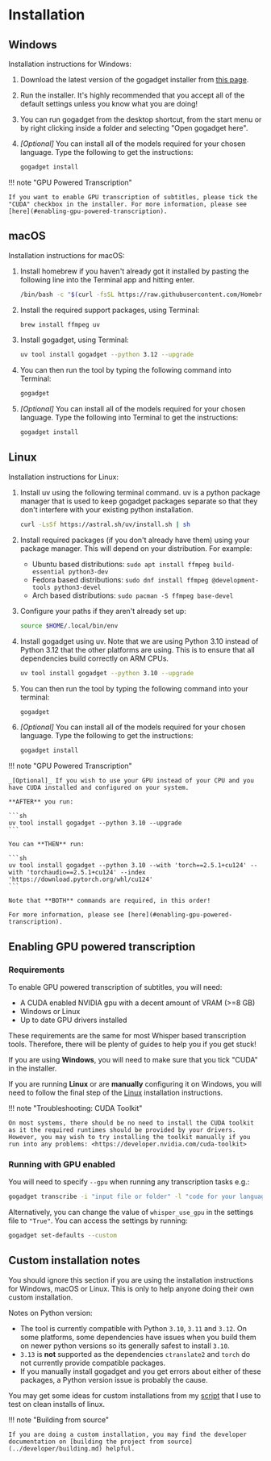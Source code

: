 # Installation

## Windows

Installation instructions for Windows:

1. Download the latest version of the gogadget installer from [this page](https://github.com/jonathanfox5/gogadget/releases).

2. Run the installer. It's highly recommended that you accept all of the default settings unless you know what you are doing!

3. You can run gogadget from the desktop shortcut, from the start menu or by right clicking inside a folder and selecting "Open gogadget here".

4. _[Optional]_ You can install all of the models required for your chosen language. Type the following to get the instructions:

   ```sh
   gogadget install
   ```

!!! note "GPU Powered Transcription"

    If you want to enable GPU transcription of subtitles, please tick the "CUDA" checkbox in the installer. For more information, please see [here](#enabling-gpu-powered-transcription).

## macOS

Installation instructions for macOS:

1. Install homebrew if you haven't already got it installed by pasting the following line into the Terminal app and hitting enter.

   ```sh
   /bin/bash -c "$(curl -fsSL https://raw.githubusercontent.com/Homebrew/install/HEAD/install.sh)"
   ```

2. Install the required support packages, using Terminal:

   ```sh
   brew install ffmpeg uv
   ```

3. Install gogadget, using Terminal:

   ```sh
   uv tool install gogadget --python 3.12 --upgrade
   ```

4. You can then run the tool by typing the following command into Terminal:

   ```sh
   gogadget
   ```

5. _[Optional]_ You can install all of the models required for your chosen language. Type the following into Terminal to get the instructions:

   ```sh
   gogadget install
   ```

## Linux

Installation instructions for Linux:

1. Install uv using the following terminal command. uv is a python package manager that is used to keep gogadget packages separate so that they don't interfere with your existing python installation.

   ```sh
   curl -LsSf https://astral.sh/uv/install.sh | sh
   ```

2. Install required packages (if you don't already have them) using your package manager. This will depend on your distribution. For example:

   - Ubuntu based distributions: `sudo apt install ffmpeg build-essential python3-dev`
   - Fedora based distributions: `sudo dnf install ffmpeg @development-tools python3-devel`
   - Arch based distributions: `sudo pacman -S ffmpeg base-devel`

3. Configure your paths if they aren't already set up:

   ```sh
   source $HOME/.local/bin/env
   ```

4. Install gogadget using uv. Note that we are using Python 3.10 instead of Python 3.12 that the other platforms are using. This is to ensure that all dependencies build correctly on ARM CPUs.

   ```sh
   uv tool install gogadget --python 3.10 --upgrade
   ```

5. You can then run the tool by typing the following command into your terminal:

   ```sh
   gogadget
   ```

6. _[Optional]_ You can install all of the models required for your chosen language. Type the following to get the instructions:

   ```sh
   gogadget install
   ```

!!! note "GPU Powered Transcription"

    _[Optional]_ If you wish to use your GPU instead of your CPU and you have CUDA installed and configured on your system.

    **AFTER** you run:

    ```sh
    uv tool install gogadget --python 3.10 --upgrade
    ```

    You can **THEN** run:

    ```sh
    uv tool install gogadget --python 3.10 --with 'torch==2.5.1+cu124' --with 'torchaudio==2.5.1+cu124' --index 'https://download.pytorch.org/whl/cu124'
    ```

    Note that **BOTH** commands are required, in this order!

    For more information, please see [here](#enabling-gpu-powered-transcription).

## Enabling GPU powered transcription

### Requirements

To enable GPU powered transcription of subtitles, you will need:

- A CUDA enabled NVIDIA gpu with a decent amount of VRAM (>=8 GB)
- Windows or Linux
- Up to date GPU drivers installed

These requirements are the same for most Whisper based transcription tools. Therefore, there will be plenty of guides to help you if you get stuck!

If you are using **Windows**, you will need to make sure that you tick "CUDA" in the installer.

If you are running **Linux** or are **manually** configuring it on Windows, you will need to follow the final step of the [Linux](#linux) installation instructions.

!!! note "Troubleshooting: CUDA Toolkit"

    On most systems, there should be no need to install the CUDA toolkit as it the required runtimes should be provided by your drivers. However, you may wish to try installing the toolkit manually if you run into any problems: <https://developer.nvidia.com/cuda-toolkit>

### Running with GPU enabled

You will need to specify `--gpu` when running any transcription tasks e.g.:

```sh
gogadget transcribe -i "input file or folder" -l "code for your language" --gpu
```

Alternatively, you can change the value of `whisper_use_gpu` in the settings file to `"True"`. You can access the settings by running:

```sh
gogadget set-defaults --custom
```

## Custom installation notes

You should ignore this section if you are using the installation instructions for Windows, macOS or Linux. This is only to help anyone doing their own custom installation.

Notes on Python version:

- The tool is currently compatible with Python `3.10`, `3.11` and `3.12`. On some platforms, some dependencies have issues when you build them on newer python versions so its generally safest to install `3.10`.
- `3.13` is **not** supported as the dependencies `ctranslate2` and `torch` do not currently provide compatible packages.
- If you manually install gogadget and you get errors about either of these packages, a Python version issue is probably the cause.

You may get some ideas for custom installations from my [script](https://github.com/jonathanfox5/gogadget/blob/main/install/linux_test_install.sh) that I use to test on clean installs of linux.

!!! note "Building from source"

    If you are doing a custom installation, you may find the developer documentation on [building the project from source](../developer/building.md) helpful.
